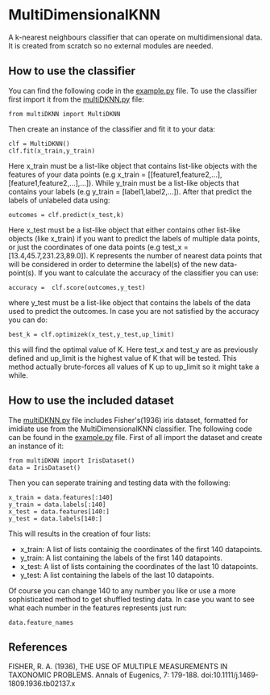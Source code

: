# MultiDimensionalKNN
A k-nearest neighbours classifier that can operate on multidimensional data. It is created from scratch so no external modules are needed.

## How to use the classifier ##
You can find the following code in the [example.py](./example.py) file.
To use the classifier first import it from the [multiDKNN.py](./multiDKNN.py) file: 
```
from multiDKNN import MultiDKNN
```
Then create an instance of the classifier and fit it to your data:
```
clf = MultiDKNN() 
clf.fit(x_train,y_train)
``` 
Here x_train must be a list-like object that contains list-like objects with the features of your data points
(e.g x_train = [[feature1,feature2,...],[feature1,feature2,...],...]). While y_train must be a list-like objects that contains your labels
(e.g y_train = [label1,label2,...]). After that predict the labels of unlabeled data using:
```
outcomes = clf.predict(x_test,k)
``` 
Here x_test must be a list-like object that either contains other list-like objects (like x_train) if you want to predict the labels of multiple data points, or just the coordinates of one data points (e.g test_x = [13.4,45.7,231.23,89.0]). K represents the number of nearest data points that will be considered in order to determine the label(s) of the new data-point(s).
If you want to calculate the accuracy of the classifier you can use:
```
accuracy =  clf.score(outcomes,y_test) 
``` 
where y_test must be a list-like object that contains the labels of the data used to predict the outcomes.
In case you are not satisfied by the accuracy you can do:
```
best_k = clf.optimizek(x_test,y_test,up_limit) 
``` 
this will find the optimal value of K. Here test_x and test_y are as previously defined and up_limit is the highest value of K that will be tested. This method actually brute-forces all values of K up to up_limit so it might take a while.

## How to use the included dataset ##
The [multiDKNN.py](./multiDKNN.py) file includes Fisher's(1936) iris dataset, formatted for imidiate use from the MultiDimensionalKNN classifier. The following code can be found in the [example.py](./example.py) file. 
First of all import the dataset and create an instance of it:
```
from multiDKNN import IrisDataset()
data = IrisDataset()
``` 
Then you can seperate training and testing data with the following: 
```
x_train = data.features[:140] 
y_train = data.labels[:140]  
x_test = data.features[140:] 
y_test = data.labels[140:]
```
This will results in the creation of four lists:
  - x_train: A list of lists containig the coordinates of the first 140 datapoints.
  - y_train: A list containing the labels of the first 140 datapoints.
  - x_test: A list of lists containing the coordinates of the last 10 datapoints.
  - y_test: A list containing the labels of the last 10 datapoints.

Of course you can change 140 to any number you like or use a more sophisticated method to get shuffled testing data.
In case you want to see what each number in the features represents just run:
```
data.feature_names
``` 
## References ##
FISHER, R. A. (1936), THE USE OF MULTIPLE MEASUREMENTS IN TAXONOMIC PROBLEMS. Annals of Eugenics, 7: 179-188. doi:10.1111/j.1469-1809.1936.tb02137.x
























